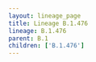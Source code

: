 ```yaml
---
layout: lineage_page
title: Lineage B.1.476
lineage: B.1.476
parent: B.1
children: ['B.1.476']
---
```

